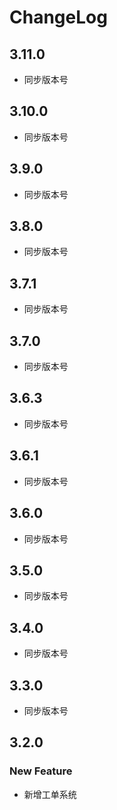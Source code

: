 # ChangeLog
## 3.11.0

- 同步版本号

## 3.10.0

- 同步版本号

## 3.9.0

- 同步版本号

## 3.8.0

- 同步版本号

## 3.7.1

- 同步版本号

## 3.7.0

- 同步版本号


## 3.6.3

- 同步版本号

## 3.6.1

- 同步版本号

## 3.6.0

- 同步版本号

## 3.5.0

- 同步版本号

## 3.4.0

- 同步版本号

## 3.3.0

- 同步版本号

## 3.2.0

### New Feature

- 新增工单系统

